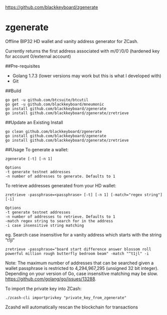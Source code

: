 https://github.com/blackkeyboard/zgenerate

# zgenerate

Offline BIP32 HD wallet and vanity address generator for ZCash.

Currently returns the first address associated with m/0'/0/0 (hardened key for account 0/external account)

##Pre-requisites
* Golang 1.7.3 (lower versions may work but this is what I developed with)
* Git

##Build
~~~~
go get -u github.com/btcsuite/btcutil
go get -u github.com/blackkeyboard/mneumonic
go install github.com/blackkeyboard/zgenerate
go install github.com/blackkeyboard/zgenerate/zretrieve
~~~~

##Update an Existing Install
~~~~
go clean github.com/blackkeyboard/zgenerate
go install github.com/blackkeyboard/zgenerate
go install github.com/blackkeyboard/zgenerate/zretrieve
~~~~

##Usage
To generate a wallet:
~~~~
zgenerate [-t] [-n 1]

Options
-t generate testnet addresses
-n number of addresses to generate. Defaults to 1
~~~~

To retrieve addresses generated from your HD wallet:
	
~~~~
zretrieve -passphrase=<passphrase> [-t] [-n 1] [-match="regex string"] [-i]

Options
-t generate testnet addresses	
-n number of addresses to retrieve. Defaults to 1
-match regex string to search for in the address
-i case insensitive string matching
~~~~

eg. Search case insensitive for a vanity address which starts with the string "t1jl"
~~~~
zretrieve -passphrase="board start difference answer blossom roll powerful million rough butterfly bedroom beam" -match "^t1jl" -i
~~~~

Note: The maximum number of addresses that can be searched given a wallet passphrase is restricted to 4,294,967,295 (unsigned 32 bit integer). Depending on your version of Go, case insensitive matching may be slow. https://github.com/golang/go/issues/13288.

To import the private key into ZCash:
~~~~
./zcash-cli importprivkey "private_key_from_zgenerate"
~~~~
Zcashd will automatically rescan the blockchain for transactions
